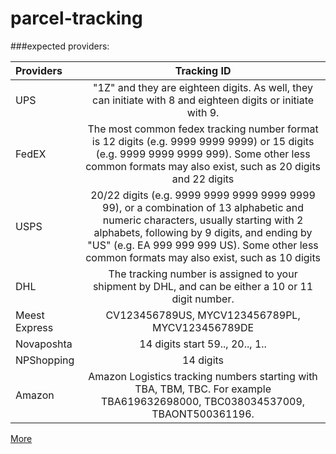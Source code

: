 # parcel-tracking


###expected providers:


|    Providers    | Tracking ID  |
|:----------------|:---------------:|
| UPS             | "1Z" and they are eighteen digits. As well, they can initiate with 8 and eighteen digits or initiate with 9.|
| FedEX           | The most common fedex tracking number format is 12 digits (e.g. 9999 9999 9999) or 15 digits (e.g. 9999 9999 9999 999). Some other less common formats may also exist, such as 20 digits and 22 digits|
| USPS            | 20/22 digits (e.g. 9999 9999 9999 9999 9999 99), or a combination of 13 alphabetic and numeric characters, usually starting with 2 alphabets, following by 9 digits, and ending by "US" (e.g. EA 999 999 999 US). Some other less common formats may also exist, such as 10 digits |
| DHL             | The tracking number is assigned to your shipment by DHL, and can be either a 10 or 11 digit number.       |
| Meest Express   | CV123456789US, MYCV123456789PL, MYCV123456789DE |
| Novaposhta      | 14 digits start 59.., 20.., 1..|
| NPShopping      | 14 digits|
| Amazon          | Amazon Logistics tracking numbers starting with TBA, TBM, TBC. For example TBA619632698000, TBC038034537009, TBAONT500361196.|

[More](https://onlinetrackingnumbers.com/v4/)
